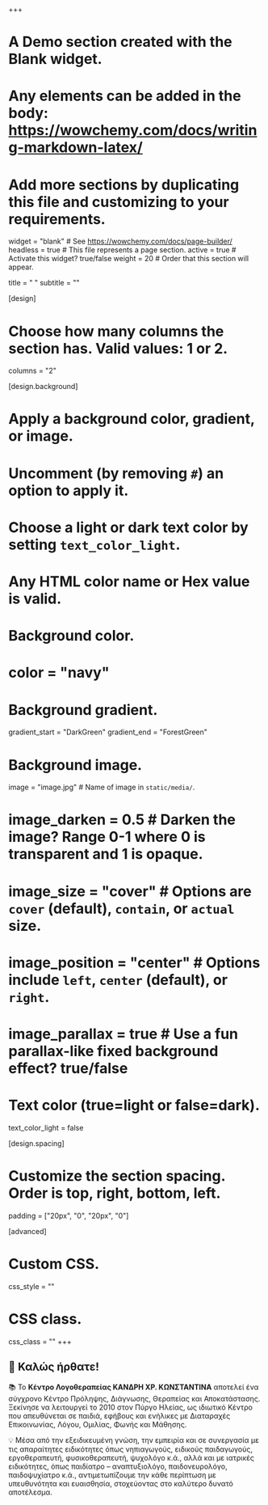 +++
# A Demo section created with the Blank widget.
# Any elements can be added in the body: https://wowchemy.com/docs/writing-markdown-latex/
# Add more sections by duplicating this file and customizing to your requirements.

widget = "blank"  # See https://wowchemy.com/docs/page-builder/
headless = true  # This file represents a page section.
active = true  # Activate this widget? true/false
weight = 20  # Order that this section will appear.

title = "   "
subtitle = ""

[design]
  # Choose how many columns the section has. Valid values: 1 or 2.
  columns = "2"

[design.background]
  # Apply a background color, gradient, or image.
  #   Uncomment (by removing `#`) an option to apply it.
  #   Choose a light or dark text color by setting `text_color_light`.
  #   Any HTML color name or Hex value is valid.

  # Background color.
  # color = "navy"
  
  # Background gradient.
  gradient_start = "DarkGreen"
  gradient_end = "ForestGreen"
  
  # Background image.
   image = "image.jpg"  # Name of image in `static/media/`.
  # image_darken = 0.5  # Darken the image? Range 0-1 where 0 is transparent and 1 is opaque.
  # image_size = "cover"  #  Options are `cover` (default), `contain`, or `actual` size.
  # image_position = "center"  # Options include `left`, `center` (default), or `right`.
  # image_parallax = true  # Use a fun parallax-like fixed background effect? true/false
  
  # Text color (true=light or false=dark).
  text_color_light = false

[design.spacing]
  # Customize the section spacing. Order is top, right, bottom, left.
  padding = ["20px", "0", "20px", "0"]

[advanced]
 # Custom CSS. 
 css_style = ""
 
 # CSS class.
 css_class = ""
+++

## 👋 Καλώς ήρθατε!

📚 Το **Κέντρο Λογοθεραπείας ΚΑΝΔΡΗ ΧΡ. ΚΩΝΣΤΑΝΤΙΝΑ** αποτελεί ένα σύγχρονο Κέντρο Πρόληψης, Διάγνωσης, Θεραπείας και Αποκατάστασης. Ξεκίνησε να λειτουργεί το 2010 στον Πύργο Ηλείας, ως ιδιωτικό Κέντρο που απευθύνεται σε παιδιά, εφήβους και ενήλικες με Διαταραχές Επικοινωνίας, Λόγου, Ομιλίας, Φωνής και Μάθησης. 

💡 Μέσα από την εξειδικευμένη γνώση, την εμπειρία και σε συνεργασία με τις απαραίτητες ειδικότητες όπως νηπιαγωγούς, ειδικούς παιδαγωγούς, εργοθεραπευτή, φυσικοθεραπευτή, ψυχολόγο κ.ά., αλλά και με ιατρικές ειδικότητες, όπως παιδίατρο – αναπτυξιολόγο, παιδονευρολόγο, παιδοψυχίατρο κ.ά., αντιμετωπίζουμε την κάθε περίπτωση με υπευθυνότητα και ευαισθησία, στοχεύοντας στο καλύτερο δυνατό αποτέλεσμα.
